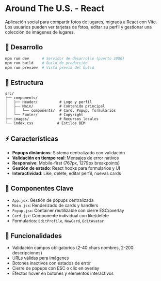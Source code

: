 # Around The U.S. - React

Aplicación social para compartir fotos de lugares, migrada a React con Vite. Los usuarios pueden ver tarjetas de fotos, editar su perfil y gestionar una colección de imágenes de lugares.

## 🚀 Desarrollo

```bash
npm run dev      # Servidor de desarrollo (puerto 3000)
npm run build    # Build de producción  
npm run preview  # Vista previa del build
```

## 📁 Estructura

```
src/
├── components/
│   ├── Header/          # Logo y perfil
│   ├── Main/            # Contenido principal
│   │   └── components/  # Card, Popup, formularios
│   └── Footer/          # Copyright
├── images/              # Recursos locales
└── index.css           # Estilos BEM
```

## ⚡ Características

- **Popups dinámicos**: Sistema centralizado con validación
- **Validación en tiempo real**: Mensajes de error nativos
- **Responsive**: Mobile-first (767px, 1279px breakpoints)  
- **Gestión de estado**: React hooks para formularios y UI
- **Interactividad**: Like, delete, editar perfil, nuevas cards

## 🎯 Componentes Clave

- `App.jsx`: Gestión de popups centralizada
- `Main.jsx`: Renderizado de cards y handlers  
- `Popup.jsx`: Container reutilizable con cierre ESC/overlay
- `Card.jsx`: Componente individual con like/delete
- Formularios: `EditProfile`, `NewCard`, `EditAvatar`

## 📱 Funcionalidades

- Validación campos obligatorios (2-40 chars nombres, 2-200 descripciones)
- URLs válidas para imágenes
- Botones inactivos con estados de error
- Cierre de popups con ESC o clic en overlay  
- Efectos hover en botones y elementos interactivos
